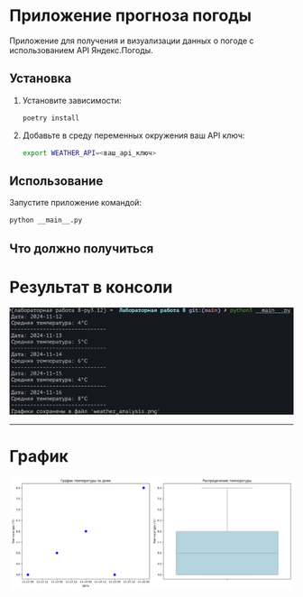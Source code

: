 # Приложение прогноза погоды

Приложение для получения и визуализации данных о погоде с использованием API Яндекс.Погоды.

## Установка

1. Установите зависимости:

   ```bash
   poetry install
   ```

2. Добавьте в среду переменных окружения ваш API ключ:
   ```bash
   export WEATHER_API=<ваш_api_ключ>
   ```

## Использование

Запустите приложение командой:

```bash
python __main__.py
```

## Что должно получиться

# Результат в консоли

![screenshot](https://github.com/m4deme1ns4ne/PROGRAMMING-5-SEM/blob/main/%D0%9B%D0%B0%D0%B1%D0%BE%D1%80%D0%B0%D1%82%D0%BE%D1%80%D0%BD%D0%B0%D1%8F%20%D1%80%D0%B0%D0%B1%D0%BE%D1%82%D0%B0%208/res/%D0%A1%D0%BD%D0%B8%D0%BC%D0%BE%D0%BA%20%D1%8D%D0%BA%D1%80%D0%B0%D0%BD%D0%B0%202024-11-12%20%D0%B2%2009.52.14.png)

---

# График

![weather_analisys](https://github.com/m4deme1ns4ne/PROGRAMMING-5-SEM/blob/main/%D0%9B%D0%B0%D0%B1%D0%BE%D1%80%D0%B0%D1%82%D0%BE%D1%80%D0%BD%D0%B0%D1%8F%20%D1%80%D0%B0%D0%B1%D0%BE%D1%82%D0%B0%208/res/weather_analysis.png)
